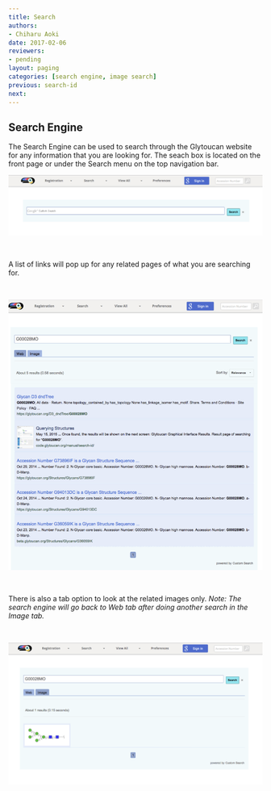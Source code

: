 ```yaml
---
title: Search
authors:
- Chiharu Aoki
date: 2017-02-06
reviewers:
- pending
layout: paging
categories: [search engine, image search]
previous: search-id
next:
---
```


Search Engine
------------
  The Search Engine can be used to search through the Glytoucan website for any information that you are looking for. The seach box is located on the front page or under the Search menu on the top navigation bar.

![Search Engine](/images/manual/search-engine.png)

<br>

A list of links will pop up for any related pages of what you are searching for.  

<br>

![Searching](/images/manual/search-engine-G00028MO.png)

<br>

There is also a tab option to look at the related images only. *Note: The search engine will go back to Web tab after doing another search in the Image tab.* 

<br>

![Searching Images](/images/manual/search-engine-images.png)
